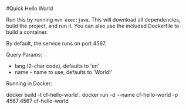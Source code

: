 #Quick Hello World

Run this by running `mvn exec:java`.  This will download all dependencies, build the project, and run it. You can also
use the included Dockerfile to build a container.

By default, the service runs on port 4567.

Query Params: 
* lang (2-char code), defaults to 'en'
* name - name to use, defaults to 'World!'

Running in Docker:

docker build -t cf-hello-world .
docker run -d --name cf-hello-world -p 4567:4567 cf-hello-world
